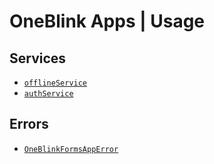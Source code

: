 # OneBlink Apps | Usage

## Services

- [`offlineService`](./offline-service.md)
- [`authService`](./auth-service.md)

## Errors

- [`OneBlinkFormsAppError`](./oneBlinkFormsAppError.md)
